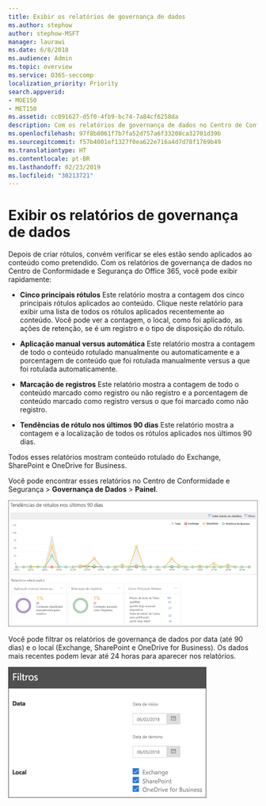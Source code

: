 ```yaml
---
title: Exibir os relatórios de governança de dados
ms.author: stephow
author: stephow-MSFT
manager: laurawi
ms.date: 6/8/2018
ms.audience: Admin
ms.topic: overview
ms.service: O365-seccomp
localization_priority: Priority
search.appverid:
- MOE150
- MET150
ms.assetid: cc091627-d5f0-4fb9-bc74-7a84cf6258da
description: Com os relatórios de governança de dados no Centro de Conformidade e Segurança do Office 365, você pode visualizar rapidamente se os rótulos estão sendo aplicados ao conteúdo como pretendido.
ms.openlocfilehash: 97f8b8061f7b7fa52d757a6f33208ca32701d39b
ms.sourcegitcommit: f57b4001ef1327f0ea622e716a4d7d78f1769b49
ms.translationtype: HT
ms.contentlocale: pt-BR
ms.lasthandoff: 02/23/2019
ms.locfileid: "30213721"
---
```

# <a name="view-the-data-governance-reports"></a>Exibir os relatórios de governança de dados

Depois de criar rótulos, convém verificar se eles estão sendo aplicados ao conteúdo como pretendido. Com os relatórios de governança de dados no Centro de Conformidade e Segurança do Office 365, você pode exibir rapidamente:
  
- **Cinco principais rótulos** Este relatório mostra a contagem dos cinco principais rótulos aplicados ao conteúdo. Clique neste relatório para exibir uma lista de todos os rótulos aplicados recentemente ao conteúdo. Você pode ver a contagem, o local, como foi aplicado, as ações de retenção, se é um registro e o tipo de disposição do rótulo. 
    
- **Aplicação manual versus automática** Este relatório mostra a contagem de todo o conteúdo rotulado manualmente ou automaticamente e a porcentagem de conteúdo que foi rotulada manualmente versus a que foi rotulada automaticamente. 
    
- **Marcação de registros** Este relatório mostra a contagem de todo o conteúdo marcado como registro ou não registro e a porcentagem de conteúdo marcado como registro versus o que foi marcado como não registro. 
    
- **Tendências de rótulo nos últimos 90 dias** Este relatório mostra a contagem e a localização de todos os rótulos aplicados nos últimos 90 dias. 
    
Todos esses relatórios mostram conteúdo rotulado do Exchange, SharePoint e OneDrive for Business.
  
Você pode encontrar esses relatórios no Centro de Conformidade e Segurança \> **Governança de Dados** \> **Painel**.
  
![Gráfico mostrando tendências de rótulo nos últimos 90 dias](media/0cc06c18-d3b1-4984-8374-47655fb38dd2.png)
  
Você pode filtrar os relatórios de governança de dados por data (até 90 dias) e o local (Exchange, SharePoint e OneDrive for Business). Os dados mais recentes podem levar até 24 horas para aparecer nos relatórios.
  
![Filtros para relatórios de governança de dados](media/77e60284-edf3-42d7-aee7-f72b2568f722.png)
  

